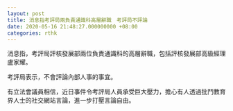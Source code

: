 ```yaml
---
layout: post
title: 消息指考評局兩負責通識科高層辭職　考評局不評論
date: 2020-05-16 21:48:27.000000000 +08:00
categories: rthk
---
```


消息指，考評局評核發展部兩位負責通識科的高層辭職，包括評核發展部高級經理盧家耀。

考評局表示，不會評論內部人事的事宜。

有立法會議員相信，近日事件令考評局人員承受巨大壓力，擔心有人透過批鬥教育界人士的社交網站言論，進一步打壓言論自由。
